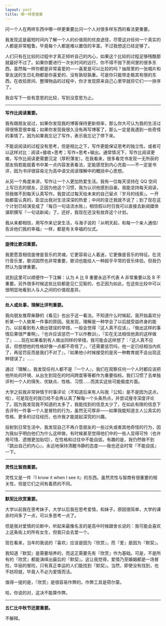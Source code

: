 ```yaml
---
layout: post
title: 哪一样更重要
---
```


问一个人在两样东西中哪一样更重要比问一个人对很多样东西的看法更重要。

我发现这是最短时间内了解一个人的价值观的优良途径，尽管这对任何一个真实的人都是非常粗鲁。毕竟每个人都是难以置信的丰富。不过我想这已经足够了。

人们只有在比较的过程中才真正倾听自己的内心，如果这个比较的过程足够残酷那就最好不过了。如果你要进行一次长时间的远行，你不得不抛下房间里的很多东西，虽然每一样你都是非常喜爱的——喜爱是可以比较的吗？抽屉里的一张唱片和挚友送的生日礼物都是你喜爱的，没有孰轻孰重。可是你只能带走极其有限的东西，在收拾房间、整理物品的过程中，你才发现原来自己心里早就将它们一一排序了。

我会写下一些有意思的比较，写到没意思为止。

----

**写作比阅读重要。**

我有跟朋友说过，如果你发现我的博客保持更新频率，那么你大可认为我的生活过得很惬意很幸福；如果你发现我很久没有再写博客了，那么一定是我遇到一些奇怪的事情了。因为如果我忘记了写作，表示我忘记了停下来。

不能说阅读的过程没有思考，但是相比之下，写作更能保证思考的独立性。或者可以这样对比：阅读=接收+思考；写作=思考+输出。通常情况下，写作比阅读更难，写作比阅读更需要沉淀（厚积薄发）。在我看来，很多看完书发现一无所获的朋友倘若能就着书中某一点内容发表看法，定能感觉到内心充盈——不一定是书评，因为书评很容易沦为高中语文阅读理解中的概括中心思想。

从另一个角度来讲，写作让一个人更加热爱生活。我有一位每天坚持在 QQ 空间上写日志的朋友，正因为他这个习惯，我为认识他感到自豪。我能坚持每天阅读，但我做不到每天认真写作。我尝试过每天给未来的自己留点『岁月的线索』。一开始都蛮认真的，彰显出我对生活深深的热爱；中间的变迁我就不说了；到了现在这个计划已经演变成了『每日一句话流水账』，相信假以时日我可以直接去新闻媒体谋职撰写『一句话新闻』了。还好，我现在还没有放弃这个计划。

我从来都相信，用写作来记录生活，与海子说的『从明天起，和每一个亲人通信/告诉他们我的幸福』一样，都是有关幸福的仪式。

----

**旋律比歌词重要。**

我更愿意相信旋律是音乐的灵魂，它更容易让人着迷，它更像是音乐的特征。在流行音乐里，歌词固然也非常重要，歌词也能给人一种超乎平常的音乐体验。但我仍然认为旋律重要。

说到这里可以顺便作一下注解：认为 A 比 B 重要永远不代表 A 非常重要以及 B 不重要。另外很多时候这些比较都是见仁见智的，也正因为如此，在这些比较中可以很明显地看到人与人之间的价值观差异。

----

**处人或处事，理解比评判重要。**

我向朋友推荐柴静的《看见》也出于这一看法。不知道什么时候起，我开始喜欢分析某一个人做某一件事的原因。我发现，理解是一种学会了以后就受益终身的能力。以前看到有人做出错误的举措，一般会觉得『这人真不应该』，『做出这样的事情后果很严重啊』，『也许应该惩罚一下以作教训』，『实在无法相信他真的这样做了』……现在如果看到有人做出同样的举措，我可能会这样想了：『这人真不应该，但想想他的性格好像一点都不奇怪了』，『还需要惩罚吗，他一定已经相当内疚了，再惩罚反而是我们不对了』，『如果他小时候接受的是另一种教育就不会出现这种错误了』……

通过『理解』，我发现任何人都不是『一个人』，我们在观察任何一个人时都应该把他所处的环境、从出生到现在的时间跨度等等都作为重要指标。我们习惯了去单独评判一个人的得失、优缺点、性格、习惯……而其实这些可能极度片面。

大学之前我非常钟情于时事评论（不知道后来有人叫我『公知』是不是因为这点，哈），可是现在的我已经不会再认真了解每一个头条热点，并尝试搜寻深度评论了。因为我发现我不知道的太多了，我能找到的信息太少了，在如此有限的信息下去评判一件事一个人是冒险的行为，虽然无可厚非——如果我能知道主人公真实的性格、更多的过往经历，也许我才能提起深究的兴趣。

投射到日常生活中，我发现自己不再介意朋友的一些过失或者其他奇怪的行为，因为我似乎明白他们为什么这样做，有时候甚至觉得他们中的一些人显得可怜（也许用可惜、遗憾更加贴切），在性格和过往中不能自拔。有趣的是，我仍然做不到『跳出自己的内心』，永远地保持清醒冷静的态度——我也还会时常『不能自拔』一下。

----

**灵性比智商重要。**

灵性又是一件『I know it when I see it』的东西。虽然灵性与智商有很重要的相关性，但是它们之间有着质的不同。

----

**默契比欣赏重要。**

大学以前我在思考妹子，大学以后我在思考爱情，和妹子。原因很简单，大学的课余时间多了一点，可以多思考一点了。

但是我对爱情的论断中，听起来最像名言的是高中时候跟舍长说的：我可能会喜欢上这条街上的所有女生，但我只会去爱一个。

现在看来，当年的我说的『喜欢』应该是因为『欣赏』，而『爱』是因为『默契』。

我知道『默契』是需要培养的，而这正需要先有『欣赏』作为基础。可是，不是所有的『欣赏』都能演绎出最后的『默契』。这让我觉得，爱情乃至婚姻都是一场冒险，华丽的冒险，只有真正幸运的人们能找到『默契』。当然，即使没有找到，也不妨将就，毕竟人不必为爱情而活。

值得一提的是，『欣赏』是很容易作弊的。作弊工具是荷尔蒙。

哈，你说的对，这决不能算作弊。

----

**五仁比中秋节还要重要。**

不解释。